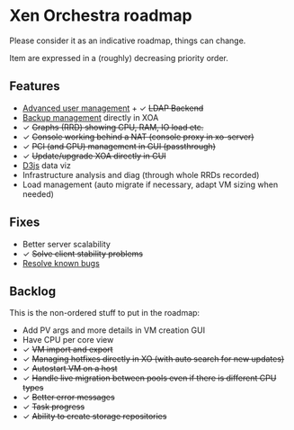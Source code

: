 # Xen Orchestra roadmap

Please consider it as an indicative roadmap, things can change.

Item are expressed in a (roughly) decreasing priority order.

## Features

- [Advanced user management](https://xen-orchestra.com/users-roles-in-xen-orchestra/) + ✓ ~~LDAP Backend~~
- [Backup management](https://github.com/vatesfr/xo-web/issues/176) directly in XOA
- ✓ ~~Graphs (RRD) showing CPU, RAM, IO load etc.~~
- ✓ ~~Console working behind a NAT (console proxy in xo-server)~~
- ✓ ~~PCI (and GPU) management in GUI (passthrough)~~
- ✓ ~~Update/upgrade XOA directly in GUI~~
- [D3js](http://d3js.org) data viz
- Infrastructure analysis and diag (through whole RRDs recorded)
- Load management (auto migrate if necessary, adapt VM sizing when needed)

## Fixes

- Better server scalability
- ✓ ~~Solve client stability problems~~
- [Resolve known bugs](./known-bugs.md)

## Backlog

This is the non-ordered stuff to put in the roadmap:

- Add PV args and more details in VM creation GUI
- Have CPU per core view
- ✓ ~~VM import and export~~
- ✓ ~~Managing hotfixes directly in XO (with auto search for new updates)~~
- ✓ ~~Autostart VM on a host~~
- ✓ ~~Handle live migration between pools even if there is different CPU types~~
- ✓ ~~Better error messages~~
- ✓ ~~Task progress~~
- ✓ ~~Ability to create storage repositories~~
